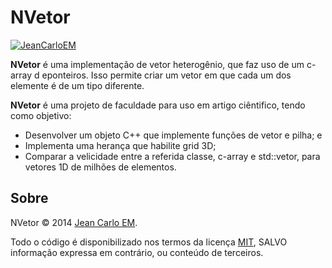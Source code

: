 # NVetor

[![JeanCarloEM](http://opensource.jeancarloem.com/dcevelopedby.png)](https://jeancarloem.com)

**NVetor** é uma implementação de vetor heterogênio, que faz uso de um c-array d eponteiros. Isso permite criar um vetor em que cada um dos elemente é de um tipo diferente.

**NVetor** é uma projeto de faculdade para uso em artigo ciêntifico, tendo como objetivo:

  - Desenvolver um objeto C++ que implemente funções de vetor e pilha; e
  - Implementa uma herança que habilite grid 3D;
  - Comparar a velicidade entre a referida classe, c-array e std::vetor, para vetores 1D de milhões de elementos.

## Sobre  
NVetor &copy; 2014 [Jean Carlo EM](http://jeancarloem.com/).

Todo o código é disponibilizado nos termos da licença [MIT](https://opensource.org/licenses/MIT), SALVO informação expressa em contrário, ou conteúdo de terceiros.